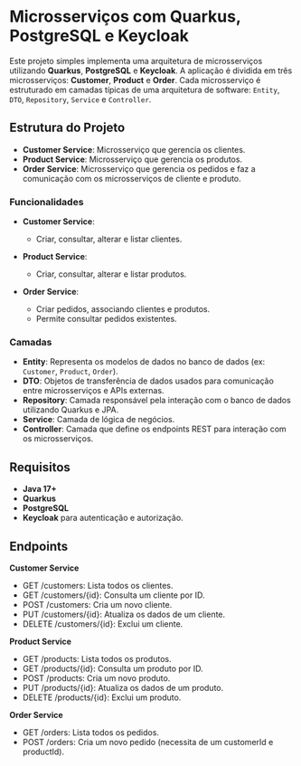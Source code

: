 # Microsserviços com Quarkus, PostgreSQL e Keycloak

Este projeto simples implementa uma arquitetura de microsserviços utilizando **Quarkus**, **PostgreSQL** e **Keycloak**. A aplicação é dividida em três microsserviços: **Customer**, **Product** e **Order**. Cada microsserviço é estruturado em camadas típicas de uma arquitetura de software: `Entity`, `DTO`, `Repository`, `Service` e `Controller`.

## Estrutura do Projeto

- **Customer Service**: Microsserviço que gerencia os clientes.
- **Product Service**: Microsserviço que gerencia os produtos.
- **Order Service**: Microsserviço que gerencia os pedidos e faz a comunicação com os microsserviços de cliente e produto.

### Funcionalidades

- **Customer Service**: 
  - Criar, consultar, alterar e listar clientes.
  
- **Product Service**:
  - Criar, consultar, alterar e listar produtos.
  
- **Order Service**:
  - Criar pedidos, associando clientes e produtos.
  - Permite consultar pedidos existentes.

### Camadas

- **Entity**: Representa os modelos de dados no banco de dados (ex: `Customer`, `Product`, `Order`).
- **DTO**: Objetos de transferência de dados usados para comunicação entre microsserviços e APIs externas.
- **Repository**: Camada responsável pela interação com o banco de dados utilizando Quarkus e JPA.
- **Service**: Camada de lógica de negócios.
- **Controller**: Camada que define os endpoints REST para interação com os microsserviços.

## Requisitos

- **Java 17+**
- **Quarkus**
- **PostgreSQL**
- **Keycloak** para autenticação e autorização.

## Endpoints

**Customer Service**
- GET /customers: Lista todos os clientes.
- GET /customers/{id}: Consulta um cliente por ID.
- POST /customers: Cria um novo cliente.
- PUT /customers/{id}: Atualiza os dados de um cliente.
- DELETE /customers/{id}: Exclui um cliente.
  
**Product Service**
- GET /products: Lista todos os produtos.
- GET /products/{id}: Consulta um produto por ID.
- POST /products: Cria um novo produto.
- PUT /products/{id}: Atualiza os dados de um produto.
- DELETE /products/{id}: Exclui um produto.
  
**Order Service**
- GET /orders: Lista todos os pedidos.
- POST /orders: Cria um novo pedido (necessita de um customerId e productId).
